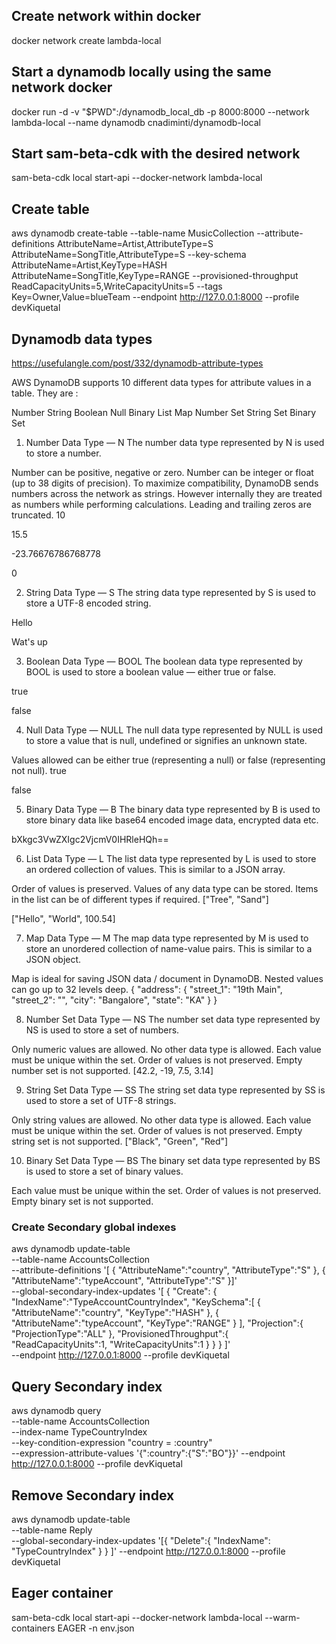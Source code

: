 ## Create network within docker
docker network create lambda-local


## Start a dynamodb locally using the same network docker
docker run -d -v "$PWD":/dynamodb_local_db -p 8000:8000 --network lambda-local --name dynamodb cnadiminti/dynamodb-local

## Start sam-beta-cdk with the desired network
sam-beta-cdk local start-api --docker-network lambda-local

## Create table

aws dynamodb create-table     --table-name MusicCollection     --attribute-definitions AttributeName=Artist,AttributeType=S AttributeName=SongTitle,AttributeType=S     --key-schema AttributeName=Artist,KeyType=HASH AttributeName=SongTitle,KeyType=RANGE     --provisioned-throughput ReadCapacityUnits=5,WriteCapacityUnits=5     --tags Key=Owner,Value=blueTeam --endpoint http://127.0.0.1:8000 --profile devKiquetal

## Dynamodb data types

https://usefulangle.com/post/332/dynamodb-attribute-types


AWS DynamoDB supports 10 different data types for attribute values in a table. They are :

Number
String
Boolean
Null
Binary
List
Map
Number Set
String Set
Binary Set

1) Number Data Type — N
The number data type represented by N is used to store a number.

Number can be positive, negative or zero.
Number can be integer or float (up to 38 digits of precision).
To maximize compatibility, DynamoDB sends numbers across the network as strings. However internally they are treated as numbers while performing calculations.
Leading and trailing zeros are truncated.
10

15.5

-23.76676786768778

0

2) String Data Type — S
The string data type represented by S is used to store a UTF-8 encoded string.

Hello

Wat's up

3) Boolean Data Type — BOOL
The boolean data type represented by BOOL is used to store a boolean value — either true or false.

true

false

4) Null Data Type — NULL
The null data type represented by NULL is used to store a value that is null, undefined or signifies an unknown state.

Values allowed can be either true (representing a null) or false (representing not null).
true

false

5) Binary Data Type — B
The binary data type represented by B is used to store binary data like base64 encoded image data, encrypted data etc.

bXkgc3VwZXIgc2VjcmV0IHRleHQh==

6) List Data Type — L
The list data type represented by L is used to store an ordered collection of values. This is similar to a JSON array.

Order of values is preserved.
Values of any data type can be stored. Items in the list can be of different types if required.
["Tree", "Sand"]

["Hello", "World", 100.54]

7) Map Data Type — M
The map data type represented by M is used to store an unordered collection of name-value pairs. This is similar to a JSON object.

Map is ideal for saving JSON data / document in DynamoDB.
Nested values can go up to 32 levels deep.
{
	"address": {
		"street_1": "19th Main",
		"street_2": "",
		"city": "Bangalore",
		"state": "KA" 
	}
}

8) Number Set Data Type — NS
The number set data type represented by NS is used to store a set of numbers.

Only numeric values are allowed. No other data type is allowed.
Each value must be unique within the set.
Order of values is not preserved.
Empty number set is not supported.
[42.2, -19, 7.5, 3.14]

9) String Set Data Type — SS
The string set data type represented by SS is used to store a set of UTF-8 strings.

Only string values are allowed. No other data type is allowed.
Each value must be unique within the set.
Order of values is not preserved.
Empty string set is not supported.
["Black", "Green", "Red"]

10) Binary Set Data Type — BS
The binary set data type represented by BS is used to store a set of binary values.

Each value must be unique within the set.
Order of values is not preserved.
Empty binary set is not supported.

### Create Secondary global indexes

aws dynamodb update-table \
   --table-name AccountsCollection \
   --attribute-definitions '[
       {
         "AttributeName":"country",
         "AttributeType":"S"
       },
       {
         "AttributeName":"typeAccount",
         "AttributeType":"S" 
       }]'\
  --global-secondary-index-updates '[
     {
      "Create": {
          "IndexName":"TypeAccountCountryIndex",
          "KeySchema":[
           {
            "AttributeName":"country",
            "KeyType":"HASH"
          },
          {
           "AttributeName":"typeAccount",
           "KeyType":"RANGE"
          }
       ],
        "Projection":{
            "ProjectionType":"ALL"
          },
        "ProvisionedThroughput":{
               "ReadCapacityUnits":1,
               "WriteCapacityUnits":1 
             }
         }
     }
     ]' \
    --endpoint http://127.0.0.1:8000 --profile devKiquetal

## Query Secondary index

   aws dynamodb query \
    --table-name AccountsCollection \
    --index-name TypeCountryIndex \
    --key-condition-expression "country = :country" \
    --expression-attribute-values  '{":country":{"S":"BO"}}'
    --endpoint http://127.0.0.1:8000 --profile devKiquetal


## Remove Secondary index

aws dynamodb update-table \
    --table-name Reply \
    --global-secondary-index-updates '[{
        "Delete":{
            "IndexName": "TypeCountryIndex"
        }
    }
]' --endpoint http://127.0.0.1:8000 --profile devKiquetal


## Eager container

sam-beta-cdk local start-api --docker-network lambda-local --warm-containers EAGER -n env.json
